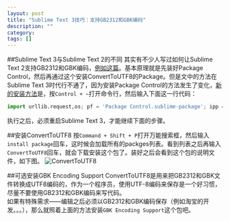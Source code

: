 ```yaml
---
layout: post
title: "Sublime Text 3技巧：支持GB2312和GBK编码"
description: ""
category: 
tags: []
---
```


##Sublime Text 3与Sublime Text 2的不同
其实有不少人写过如何让Sublime Text 2支持GB2312和GBK编码，[例如这篇](http://www.fuzhaopeng.com/2012/sublime-text-2-with-gb2312-gbk-support/)。基本原理就是先装好Package Control，然后再通过这个安装ConvertToUTF8的Package。但是文中的方法在Sublime Text 3时代行不通了，因为安装Package Control的方法发生了变化，[新的安装方法](https://sublime.wbond.net/installation)是，按`Control + ~`打开命令行，然后输入下面这一行代码：
```python
import urllib.request,os; pf = 'Package Control.sublime-package'; ipp = sublime.installed_packages_path(); urllib.request.install_opener( urllib.request.build_opener( urllib.request.ProxyHandler()) ); open(os.path.join(ipp, pf), 'wb').write(urllib.request.urlopen( 'http://sublime.wbond.net/' + pf.replace(' ','%20')).read())
```
执行之后，必须重启Sublime Text 3，才能继续下面的步骤。

##安装ConvertToUTF8
按`Command + Shift + P`打开万能搜索框，然后输入`install package`回车，这时候会加载所有的packges列表。看到列表之后再输入`ConvertToUTF8`回车，就会下载安装这个包了。装好之后会看到这个包的说明文件，如下图。
![ConvertToUTF8](http://ww2.sinaimg.cn/large/70dcc3a2gw1e909tgk2vjj20qm0l844b.jpg)

##可选安装GBK Encoding Support
ConvertToUTF8是用来把GB2312和GBK文件转换成UTF8编码的，作为一个程序员，使用UTF-8编码来保存是一个好习惯，尽量不要使用GB2312和GBK编码来写代码。  
如果有特殊需求——编辑之后必须以GB2312和GBK编码保存（例如淘宝的开发。。。），那么就照着上面的方法安装`GBK Encoding Support`这个包吧。

